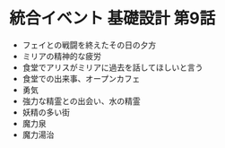 # 統合イベント 基礎設計 第9話
- フェイとの戦闘を終えたその日の夕方
- ミリアの精神的な疲労
- 食堂でアリスがミリアに過去を話してほしいと言う
- 食堂での出来事、オープンカフェ
- 勇気
- 強力な精霊との出会い、水の精霊
- 妖精の多い街
- 魔力泉
- 魔力湯治
